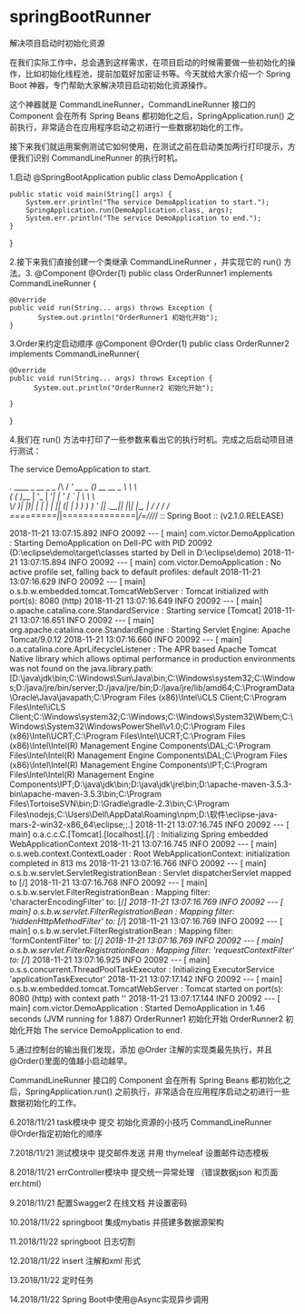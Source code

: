 # springBootRunner
解决项目启动时初始化资源


在我们实际工作中，总会遇到这样需求，在项目启动的时候需要做一些初始化的操作，比如初始化线程池，提前加载好加密证书等。今天就给大家介绍一个 Spring Boot 神器，专门帮助大家解决项目启动初始化资源操作。

这个神器就是 CommandLineRunner，CommandLineRunner 接口的 Component 会在所有 Spring Beans 都初始化之后，SpringApplication.run() 之前执行，非常适合在应用程序启动之初进行一些数据初始化的工作。

接下来我们就运用案例测试它如何使用，在测试之前在启动类加两行打印提示，方便我们识别 CommandLineRunner 的执行时机。

1.启动
@SpringBootApplication
public class DemoApplication {

	public static void main(String[] args) {
		System.err.println("The service DemoApplication to start.");
		SpringApplication.run(DemoApplication.class, args);
		System.err.println("The service DemoApplication to end.");
	}
}

2.接下来我们直接创建一个类继承 CommandLineRunner ，并实现它的 run() 方法。3.
@Component
@Order(1)
public class OrderRunner1 implements CommandLineRunner  {

	@Override
	public void run(String... args) throws Exception {
		   System.out.println("OrderRunner1 初始化开始");	
	}
  
3.Order来约定启动顺序
@Component
@Order(1)
public class OrderRunner2 implements CommandLineRunner{

	@Override
	public void run(String... args) throws Exception {
		  System.out.println("OrderRunner2 初始化开始");	
		
	}

}

4.我们在 run() 方法中打印了一些参数来看出它的执行时机。完成之后启动项目进行测试：

The service DemoApplication to start.

  .   ____          _            __ _ _
 /\\ / ___'_ __ _ _(_)_ __  __ _ \ \ \ \
( ( )\___ | '_ | '_| | '_ \/ _` | \ \ \ \
 \\/  ___)| |_)| | | | | || (_| |  ) ) ) )
  '  |____| .__|_| |_|_| |_\__, | / / / /
 =========|_|==============|___/=/_/_/_/
 :: Spring Boot ::        (v2.1.0.RELEASE)

2018-11-21 13:07:15.892  INFO 20092 --- [           main] com.victor.DemoApplication               : Starting DemoApplication on Dell-PC with PID 20092 (D:\eclipse\demo\target\classes started by Dell in D:\eclipse\demo)
2018-11-21 13:07:15.894  INFO 20092 --- [           main] com.victor.DemoApplication               : No active profile set, falling back to default profiles: default
2018-11-21 13:07:16.629  INFO 20092 --- [           main] o.s.b.w.embedded.tomcat.TomcatWebServer  : Tomcat initialized with port(s): 8080 (http)
2018-11-21 13:07:16.649  INFO 20092 --- [           main] o.apache.catalina.core.StandardService   : Starting service [Tomcat]
2018-11-21 13:07:16.651  INFO 20092 --- [           main] org.apache.catalina.core.StandardEngine  : Starting Servlet Engine: Apache Tomcat/9.0.12
2018-11-21 13:07:16.660  INFO 20092 --- [           main] o.a.catalina.core.AprLifecycleListener   : The APR based Apache Tomcat Native library which allows optimal performance in production environments was not found on the java.library.path: [D:\java\jdk\bin;C:\Windows\Sun\Java\bin;C:\Windows\system32;C:\Windows;D:/java/jre/bin/server;D:/java/jre/bin;D:/java/jre/lib/amd64;C:\ProgramData\Oracle\Java\javapath;C:\Program Files (x86)\Intel\iCLS Client\;C:\Program Files\Intel\iCLS Client\;C:\Windows\system32;C:\Windows;C:\Windows\System32\Wbem;C:\Windows\System32\WindowsPowerShell\v1.0\;C:\Program Files (x86)\Intel\UCRT\;C:\Program Files\Intel\UCRT\;C:\Program Files (x86)\Intel\Intel(R) Management Engine Components\DAL;C:\Program Files\Intel\Intel(R) Management Engine Components\DAL;C:\Program Files (x86)\Intel\Intel(R) Management Engine Components\IPT;C:\Program Files\Intel\Intel(R) Management Engine Components\IPT;D:\java\jdk\bin;D:\java\jdk\jre\bin;D:\apache-maven-3.5.3-bin\apache-maven-3.5.3\bin;C:\Program Files\TortoiseSVN\bin;D:\Gradle\gradle-2.3\bin;C:\Program Files\nodejs\;C:\Users\Dell\AppData\Roaming\npm;D:\软件\eclipse-java-mars-2-win32-x86_64\eclipse;;.]
2018-11-21 13:07:16.745  INFO 20092 --- [           main] o.a.c.c.C.[Tomcat].[localhost].[/]       : Initializing Spring embedded WebApplicationContext
2018-11-21 13:07:16.745  INFO 20092 --- [           main] o.s.web.context.ContextLoader            : Root WebApplicationContext: initialization completed in 813 ms
2018-11-21 13:07:16.766  INFO 20092 --- [           main] o.s.b.w.servlet.ServletRegistrationBean  : Servlet dispatcherServlet mapped to [/]
2018-11-21 13:07:16.768  INFO 20092 --- [           main] o.s.b.w.servlet.FilterRegistrationBean   : Mapping filter: 'characterEncodingFilter' to: [/*]
2018-11-21 13:07:16.769  INFO 20092 --- [           main] o.s.b.w.servlet.FilterRegistrationBean   : Mapping filter: 'hiddenHttpMethodFilter' to: [/*]
2018-11-21 13:07:16.769  INFO 20092 --- [           main] o.s.b.w.servlet.FilterRegistrationBean   : Mapping filter: 'formContentFilter' to: [/*]
2018-11-21 13:07:16.769  INFO 20092 --- [           main] o.s.b.w.servlet.FilterRegistrationBean   : Mapping filter: 'requestContextFilter' to: [/*]
2018-11-21 13:07:16.925  INFO 20092 --- [           main] o.s.s.concurrent.ThreadPoolTaskExecutor  : Initializing ExecutorService 'applicationTaskExecutor'
2018-11-21 13:07:17.142  INFO 20092 --- [           main] o.s.b.w.embedded.tomcat.TomcatWebServer  : Tomcat started on port(s): 8080 (http) with context path ''
2018-11-21 13:07:17.144  INFO 20092 --- [           main] com.victor.DemoApplication               : Started DemoApplication in 1.46 seconds (JVM running for 1.887)
OrderRunner1 初始化开始
OrderRunner2 初始化开始
The service DemoApplication to end.

5.通过控制台的输出我们发现，添加 @Order 注解的实现类最先执行，并且@Order()里面的值越小启动越早。

CommandLineRunner 接口的 Component 会在所有 Spring Beans 都初始化之后，SpringApplication.run() 之前执行，非常适合在应用程序启动之初进行一些数据初始化的工作。


6.2018/11/21
task模块中 提交 初始化资源的小技巧 CommandLineRunner @Order指定初始化的顺序

7.2018/11/21
测试模块中  提交邮件发送  并用 thymeleaf 设置邮件动态模板

8.2018/11/21
errController模块中  提交统一异常处理  （错误数据json 和页面err.html）

9.2018/11/21
配置Swagger2 在线文档  并设置密码

10.2018/11/22
springboot 集成mybatis 并搭建多数据源架构

11.2018/11/22
springboot 日志切割

12.2018/11/22
insert 注解和xml 形式

13.2018/11/22
定时任务

14.2018/11/22
Spring Boot中使用@Async实现异步调用